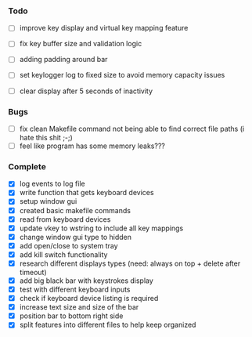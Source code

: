 ### Todo
- [ ] improve key display and virtual key mapping feature
- [ ] fix key buffer size and validation logic 

- [ ] adding padding around bar
- [ ] set keylogger log to fixed size to avoid memory capacity issues
- [ ] clear display after 5 seconds of inactivity

### Bugs
- [ ] fix clean Makefile command not being able to find correct file paths (i hate this shit ;-;)
- [ ] feel like program has some memory leaks???

### Complete
- [x] log events to log file
- [x] write function that gets keyboard devices
- [x] setup window gui
- [x] created basic makefile commands
- [x] read from keyboard devices
- [x] update vkey to wstring to include all key mappings
- [x] change window gui type to hidden
- [x] add open/close to system tray
- [x] add kill switch functionality
- [x] research different displays types (need: always on top + delete after timeout)
- [x] add big black bar with keystrokes display 
- [x] test with different keyboard inputs
- [x] check if keyboard device listing is required
- [x] increase text size and size of the bar
- [x] position bar to bottom right side  
- [x] split features into different files to help keep organized
